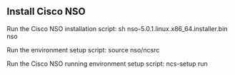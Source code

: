 ## Install Cisco NSO

Run the Cisco NSO installation script:
    sh nso-5.0.1.linux.x86_64.installer.bin nso

Run the environment setup script:
    source nso/ncsrc

Run the Cisco NSO running environment setup script:
    ncs-setup run
